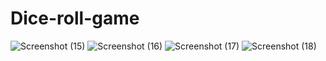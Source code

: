 # Dice-roll-game

![Screenshot (15)](https://github.com/PunithRajKumarM/Dice-roll-game/assets/146944110/13797faa-2221-463f-ba8d-4f638b1aca6c)
![Screenshot (16)](https://github.com/PunithRajKumarM/Dice-roll-game/assets/146944110/bf6b7117-ab85-4abc-a70c-34dac43a9ace)
![Screenshot (17)](https://github.com/PunithRajKumarM/Dice-roll-game/assets/146944110/494bae36-a234-4759-a347-41418ec5d14f)
![Screenshot (18)](https://github.com/PunithRajKumarM/Dice-roll-game/assets/146944110/b4f4c465-fa75-4124-b413-d38951118bb6)
